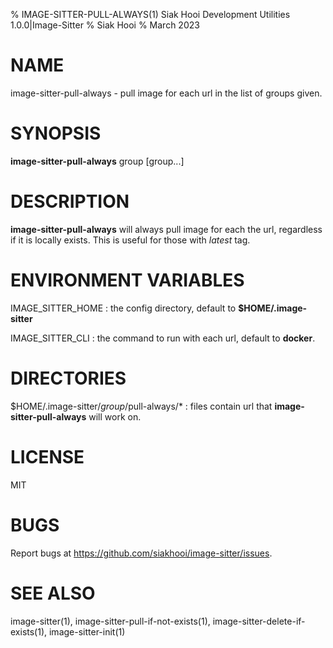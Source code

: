 % IMAGE-SITTER-PULL-ALWAYS(1) Siak Hooi Development Utilities 1.0.0|Image-Sitter
% Siak Hooi
% March 2023

# NAME
image-sitter-pull-always - pull image for each url in the list of groups given.

# SYNOPSIS
**image-sitter-pull-always** group [group...]

# DESCRIPTION
**image-sitter-pull-always** will always pull image for each the url, regardless if it is locally exists. This is useful for those with *latest* tag.

# ENVIRONMENT VARIABLES
IMAGE_SITTER_HOME
: the config directory, default to **$HOME/.image-sitter**

IMAGE_SITTER_CLI
: the command to run with each url, default to **docker**.

# DIRECTORIES
$HOME/.image-sitter/*group*/pull-always/*
: files contain url that **image-sitter-pull-always** will work on.

# LICENSE
MIT

# BUGS
Report bugs at https://github.com/siakhooi/image-sitter/issues.

# SEE ALSO
image-sitter(1), image-sitter-pull-if-not-exists(1), image-sitter-delete-if-exists(1), image-sitter-init(1)
